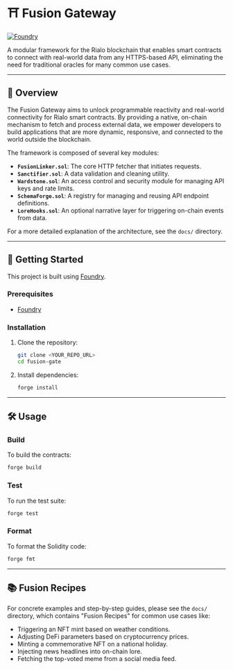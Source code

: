 # ⛩️ Fusion Gateway

[![Foundry](https://img.shields.io/badge/Built%20with-Foundry-FF0000?style=for-the-badge&logo=foundry)](https://github.com/foundry-rs/foundry)

A modular framework for the Rialo blockchain that enables smart contracts to connect with real-world data from any HTTPS-based API, eliminating the need for traditional oracles for many common use cases.

---

## 📖 Overview

The Fusion Gateway aims to unlock programmable reactivity and real-world connectivity for Rialo smart contracts. By providing a native, on-chain mechanism to fetch and process external data, we empower developers to build applications that are more dynamic, responsive, and connected to the world outside the blockchain.

The framework is composed of several key modules:

-   **`FusionLinker.sol`**: The core HTTP fetcher that initiates requests.
-   **`Sanctifier.sol`**: A data validation and cleaning utility.
-   **`Wardstone.sol`**: An access control and security module for managing API keys and rate limits.
-   **`SchemaForge.sol`**: A registry for managing and reusing API endpoint definitions.
-   **`LoreHooks.sol`**: An optional narrative layer for triggering on-chain events from data.

For a more detailed explanation of the architecture, see the `docs/` directory.

---

## 🚀 Getting Started

This project is built using [Foundry](https://github.com/foundry-rs/foundry).

### Prerequisites

-   [Foundry](https://book.getfoundry.sh/getting-started/installation)

### Installation

1.  Clone the repository:
    ```bash
    git clone <YOUR_REPO_URL>
    cd fusion-gate
    ```

2.  Install dependencies:
    ```bash
    forge install
    ```

---

## 🛠️ Usage

### Build

To build the contracts:

```bash
forge build
```

### Test

To run the test suite:

```bash
forge test
```

### Format

To format the Solidity code:

```bash
forge fmt
```

---

## 📚 Fusion Recipes

For concrete examples and step-by-step guides, please see the `docs/` directory, which contains "Fusion Recipes" for common use cases like:

-   Triggering an NFT mint based on weather conditions.
-   Adjusting DeFi parameters based on cryptocurrency prices.
-   Minting a commemorative NFT on a national holiday.
-   Injecting news headlines into on-chain lore.
-   Fetching the top-voted meme from a social media feed.
